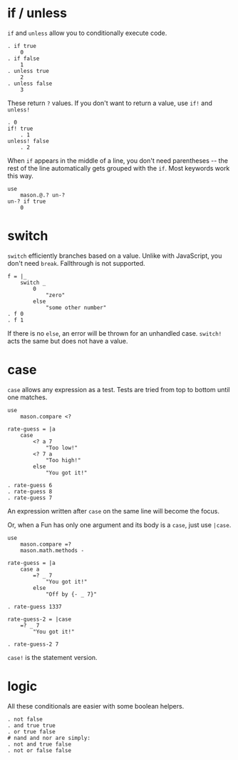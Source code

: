 
# if / unless

`if` and `unless` allow you to conditionally execute code.

	. if true
		0
	. if false
		1
	. unless true
		2
	. unless false
		3

These return `?` values. If you don't want to return a value, use `if!` and `unless!`

	. 0
	if! true
		. 1
	unless! false
		. 2

When `if` appears in the middle of a line, you don't need parentheses -- the rest of the line automatically gets grouped with the `if`. Most keywords work this way.

	use
		mason.@.? un-?
	un-? if true
		0


# switch

`switch` efficiently branches based on a value.
Unlike with JavaScript, you don't need `break`. Fallthrough is not supported.

	f = |_
		switch _
			0
				"zero"
			else
				"some other number"
	. f 0
	. f 1

If there is no `else`, an error will be thrown for an unhandled case.
`switch!` acts the same but does not have a value.

# case

`case` allows any expression as a test. Tests are tried from top to bottom until one matches.

	use
		mason.compare <?

	rate-guess = |a
		case
			<? a 7
				"Too low!"
			<? 7 a
				"Too high!"
			else
				"You got it!"

	. rate-guess 6
	. rate-guess 8
	. rate-guess 7

An expression written after `case` on the same line will become the focus.

Or, when a Fun has only one argument and its body is a `case`, just use `|case`.

	use
		mason.compare =?
		mason.math.methods -

	rate-guess = |a
		case a
			=? _ 7
				"You got it!"
			else
				"Off by {- _ 7}"

	. rate-guess 1337

	rate-guess-2 = |case
		=? _ 7
			"You got it!"

	. rate-guess-2 7

`case!` is the statement version.

# logic

All these conditionals are easier with some boolean helpers.

	. not false
	. and true true
	. or true false
	# nand and nor are simply:
	. not and true false
	. not or false false

